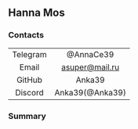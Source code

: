 ## Hanna Mos

### Contacts

|           |               |
|:---------:|:-------------:|
|Telegram   | @AnnaCe39     |
|Email      | asuper@mail.ru|
|GitHub     | Anka39        |
|Discord    |Anka39(@Anka39)|

### Summary

